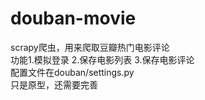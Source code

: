 # douban-movie
scrapy爬虫，用来爬取豆瓣热门电影评论<br>
功能1.模拟登录 2.保存电影列表 3.保存电影评论<br>
配置文件在douban/settings.py<br>
只是原型，还需要完善
